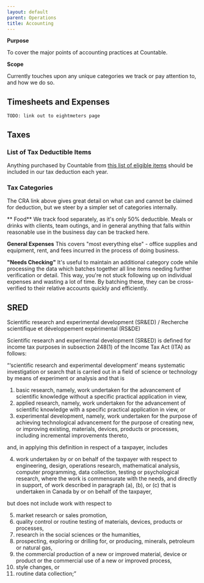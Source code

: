 ```yaml
---
layout: default
parent: Operations
title: Accounting
---
```


**Purpose**

To cover the major points of accounting practices at Countable.

**Scope**

Currently touches upon any unique categories we track or pay attention to, and how we do so.

## Timesheets and Expenses

`TODO: link out to eightmeters page`

## Taxes

### List of Tax Deductible Items

Anything purchased by Countable from [this list of eligible items](https://www.canada.ca/en/revenue-agency/services/tax/businesses/topics/sole-proprietorships-partnerships/business-expenses)
should be included in our tax deduction each year.

### Tax Categories

The CRA link above gives great detail on what can and cannot be claimed
for deduction, but we steer by a simpler set of categories internally.

\*\* Food\*\* We track food separately, as it's only 50% deductible.
Meals or drinks with clients, team outings, and in general anything that
falls within reasonable use in the business day can be tracked here.

**General Expenses** This covers "most everything else" - office
supplies and equipment, rent, and fees incurred in the process of doing
business.

**"Needs Checking"** It's useful to maintain an additional category code
while processing the data which batches together all line items needing
further verification or detail. This way, you're not stuck following up
on individual expenses and wasting a lot of time. By batching these,
they can be cross-verified to their relative accounts quickly and
efficiently.

## SRED

Scientific research and experimental development (SR\&ED) / Recherche
scientifique et développement expérimental (RS\&DE)

Scientific research and experimental development (SR\&ED) is defined for
income tax purposes in subsection 248(1) of the Income Tax Act (ITA) as
follows:

“‘scientific research and experimental development’ means systematic
investigation or search that is carried out in a field of science or
technology by means of experiment or analysis and that is

1)  basic research, namely, work undertaken for the advancement of
    scientific knowledge without a specific practical application in
    view,
2)  applied research, namely, work undertaken for the advancement of
    scientific knowledge with a specific practical application in view,
    or
3)  experimental development, namely, work undertaken for the purpose of
    achieving technological advancement for the purpose of creating new,
    or improving existing, materials, devices, products or processes,
    including incremental improvements thereto,

and, in applying this definition in respect of a taxpayer, includes

4)  work undertaken by or on behalf of the taxpayer with respect to
    engineering, design, operations research, mathematical analysis,
    computer programming, data collection, testing or psychological
    research, where the work is commensurate with the needs, and
    directly in support, of work described in paragraph (a), (b), or (c)
    that is undertaken in Canada by or on behalf of the taxpayer,

but does not include work with respect to

5)  market research or sales promotion,
6)  quality control or routine testing of materials, devices, products
    or processes,
7)  research in the social sciences or the humanities,
8)  prospecting, exploring or drilling for, or producing, minerals,
    petroleum or natural gas,
9)  the commercial production of a new or improved material, device or
    product or the commercial use of a new or improved process,
10) style changes, or
11) routine data collection;”
